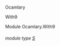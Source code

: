 Ocamlary

With9

Module Ocamlary.With9

<a id="module-type-S"></a>

###### module type [S](Ocamlary.With9.module-type-S.md)